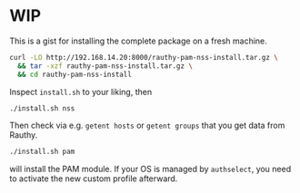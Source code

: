 # WIP

This is a gist for installing the complete package on a fresh machine.

```bash
curl -LO http://192.168.14.20:8000/rauthy-pam-nss-install.tar.gz \
  && tar -xzf rauthy-pam-nss-install.tar.gz \
  && cd rauthy-pam-nss-install
```

Inspect `install.sh` to your liking, then

```bash
./install.sh nss
```

Then check via e.g. `getent hosts` or `getent groups` that you get data from Rauthy.

```bash
./install.sh pam
```

will install the PAM module. If your OS is managed by `authselect`, you need to activate the new custom profile
afterward.
